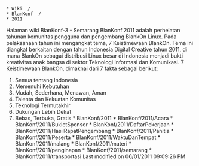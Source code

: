     * Wiki  /
    * BlanKonf  /
    * 2011

Halaman wiki BlanKonf-3 - Semarang
BlanKonf 2011 adalah perhelatan tahunan komunitas pengguna dan pengembang
BlankOn Linux. Pada pelaksanaan tahun ini mengangkat tema, 7 Keistimewaan
BlankOn. Tema ini diangkat berkaitan dengan tahun Indonesia Digital Creative
tahun 2011, di mana BlankOn sebagai distribusi Linux besar di Indonesia menjadi
bukti kreativitas anak bangsa di sektor Teknologi Informasi dan Komunikasi.
7 Keistimewaan BlankOn, dimaknai dari 7 fakta sebagai berikut:
   1. Semua tentang Indonesia
   2. Memenuhi Kebutuhan
   3. Mudah, Sederhana, Menawan, Aman
   4. Talenta dan Kekuatan Komunitas
   5. Teknologi Termutakhir
   6. Dukungan Lebih Dekat
   7. Bebas, Terbuka, Gratis
    * BlanKonf/2011
    * BlanKonf/2011/Acara
    * BlanKonf/2011/BukletSponsor
    * BlanKonf/2011/DaftarPekerjaan
    * BlanKonf/2011/HasilRapatPengembang
    * BlanKonf/2011/Panitia
    * BlanKonf/2011/Peserta
    * BlanKonf/2011/WaktuDanTempat
    * BlanKonf/2011/malang
    * BlanKonf/2011/materi
    * BlanKonf/2011/penginapan
    * BlanKonf/2011/semarang
    * BlanKonf/2011/transportasi
Last modified on 06/01/2011 09:09:26 PM
#### 
    





